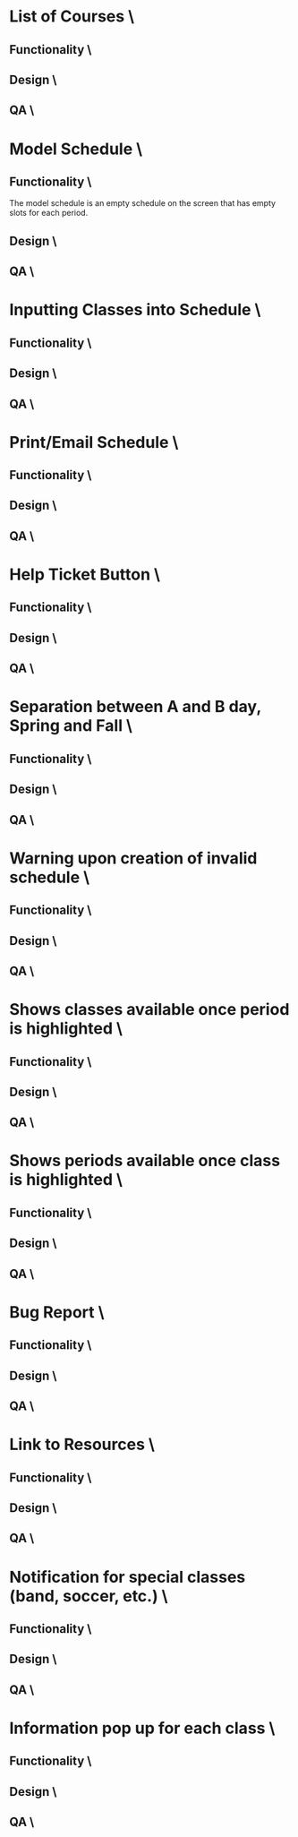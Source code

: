 # List of Courses \

## Functionality \

## Design \

## QA \

# Model Schedule \

## Functionality \
The model schedule is an empty schedule on the screen that has empty slots for each period.

## Design \

## QA \

# Inputting Classes into Schedule \

## Functionality \

## Design \

## QA \

# Print/Email Schedule \

## Functionality \

## Design \

## QA \

# Help Ticket Button \

## Functionality \

## Design \

## QA \

# Separation between A and B day, Spring and Fall \

## Functionality \

## Design \

## QA \

# Warning upon creation of invalid schedule \

## Functionality \

## Design \

## QA \

# Shows classes available once period is highlighted \

## Functionality \

## Design \

## QA \

# Shows periods available once class is highlighted \

## Functionality \

## Design \

## QA \

# Bug Report \

## Functionality \

## Design \

## QA \

# Link to Resources \

## Functionality \

## Design \

## QA \

# Notification for special classes (band, soccer, etc.) \

## Functionality \

## Design \

## QA \

# Information pop up for each class \

## Functionality \

## Design \

## QA \

